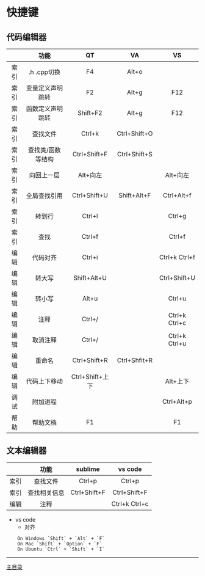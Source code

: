 # 快捷键

## 代码编辑器
|       |       功能        |       QT        |      VA      |      VS       |
| :---: | :---------------: | :-------------: | :----------: | :-----------: |
| 索引  |    .h .cpp切换    |       F4        |    Alt+o     |
| 索引  | 变量定义声明跳转  |       F2        |    Alt+g     |      F12      |
| 索引  | 函数定义声明跳转  |    Shift+F2     |    Alt+g     |      F12      |
| 索引  |     查找文件      |     Ctrl+k      | Ctrl+Shift+O |
| 索引  | 查找类/函数等结构 |  Ctrl+Shift+F   | Ctrl+Shift+S |
| 索引  |    向回上一层     |    Alt+向左     |              |   Alt+向左    |
| 索引  |   全局查找引用    |  Ctrl+Shift+U   | Shift+Alt+F  |  Ctrl+Alt+f   |
| 索引  |      转到行       |     Ctrl+l      |              |    Ctrl+g     |
| 索引  |       查找        |     Ctrl+f      |              |    Ctrl+f     |
| 编辑  |     代码对齐      |     Ctrl+i      |              | Ctrl+k Ctrl+f |
| 编辑  |      转大写       |   Shift+Alt+U   |              | Ctrl+Shift+U  |
| 编辑  |      转小写       |      Alt+u      |              |    Ctrl+u     |
| 编辑  |       注释        |     Ctrl+/      |              | Ctrl+k Ctrl+c |
| 编辑  |     取消注释      |     Ctrl+/      |              | Ctrl+k Ctrl+u |
| 编辑  |      重命名       |  Ctrl+Shift+R   | Ctrl+Shfit+R |
| 编辑  |   代码上下移动    | Ctrl+Shift+上下 |              |   Alt+上下    |
| 调试  |     附加进程      |                 |              |  Ctrl+Alt+p   |
| 帮助  |     帮助文档      |       F1        |              |      F1       |

## 文本编辑器
|       | 功能  | sublime | vs code |
| :---: | :---: | :-----: | :-----: |
| 索引  |   查找文件   |    Ctrl+p    |    Ctrl+p     |
| 索引  | 查找相关信息 | Ctrl+Shift+F | Ctrl+Shift+F  |
| 编辑  |     注释     |              | Ctrl+k Ctrl+c |

- vs code
    - 对齐
```
    On Windows `Shift` + `Alt` + `F`
    On Mac `Shift` + `Option` + `F`
    On Ubuntu `Ctrl` + `Shift` + `I`
```


---
[主目录](../README.md)